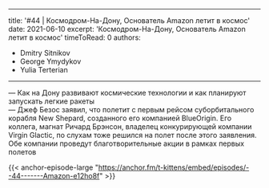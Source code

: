 
---
title: '#44 | Космодром-На-Дону, Основатель Amazon летит в космос'
date: 2021-06-10
excerpt: 'Космодром-На-Дону, Основатель Amazon летит в космос'
timeToRead: 0
authors:
  - Dmitry Sitnikov
  - George Ymydykov
  - Yulia Terterian
---

— Как на Дону развивают космические технологии и как планируют запускать легкие ракеты<br/>
— Джеф Безос заявил, что полетит с первым рейсом суборбитального корабля New Shepard, созданного его компанией BlueOrigin. Его коллега, магнат Ричард Брэнсон, владелец конкурирующей компании Virgin Glactic, по слухам тоже решился на полет после этого заявления. Обе компании проведут благотворительные акции в рамках первых полетов

{{< anchor-episode-large "https://anchor.fm/t-kittens/embed/episodes/--44-------Amazon-e12ho8f" >}}
